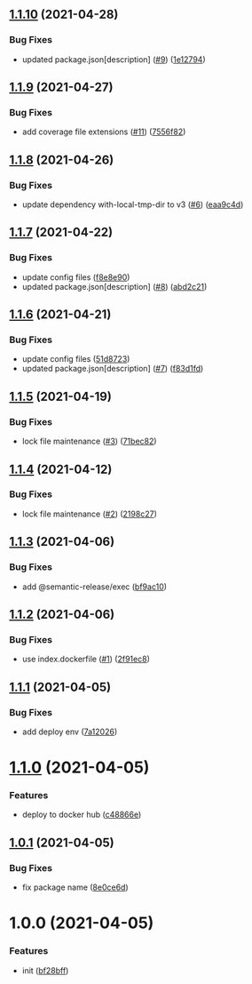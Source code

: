 ## [1.1.10](https://github.com/dword-design/base-config-docker/compare/v1.1.9...v1.1.10) (2021-04-28)


### Bug Fixes

* updated package.json[description] ([#9](https://github.com/dword-design/base-config-docker/issues/9)) ([1e12794](https://github.com/dword-design/base-config-docker/commit/1e127948f088812579728a758bba0e5604d1cdd8))

## [1.1.9](https://github.com/dword-design/base-config-docker/compare/v1.1.8...v1.1.9) (2021-04-27)


### Bug Fixes

* add coverage file extensions ([#11](https://github.com/dword-design/base-config-docker/issues/11)) ([7556f82](https://github.com/dword-design/base-config-docker/commit/7556f82bf7c1c56ffa1cb63a4febb3e32f928b04))

## [1.1.8](https://github.com/dword-design/base-config-docker/compare/v1.1.7...v1.1.8) (2021-04-26)


### Bug Fixes

* update dependency with-local-tmp-dir to v3 ([#6](https://github.com/dword-design/base-config-docker/issues/6)) ([eaa9c4d](https://github.com/dword-design/base-config-docker/commit/eaa9c4d7306faf0ee84d399d649cdc8bb6a6b998))

## [1.1.7](https://github.com/dword-design/base-config-docker/compare/v1.1.6...v1.1.7) (2021-04-22)


### Bug Fixes

* update config files ([f8e8e90](https://github.com/dword-design/base-config-docker/commit/f8e8e904a41126c57fb75f647a4f3cb1fe5df1d8))
* updated package.json[description] ([#8](https://github.com/dword-design/base-config-docker/issues/8)) ([abd2c21](https://github.com/dword-design/base-config-docker/commit/abd2c21031b693cc4ad88282609056dfe0eaa241))

## [1.1.6](https://github.com/dword-design/base-config-docker/compare/v1.1.5...v1.1.6) (2021-04-21)


### Bug Fixes

* update config files ([51d8723](https://github.com/dword-design/base-config-docker/commit/51d87233d25b0201093ad925de832af8070b7e51))
* updated package.json[description] ([#7](https://github.com/dword-design/base-config-docker/issues/7)) ([f83d1fd](https://github.com/dword-design/base-config-docker/commit/f83d1fd13684a13a8a9db3ec47028a190c507eb9))

## [1.1.5](https://github.com/dword-design/base-config-docker/compare/v1.1.4...v1.1.5) (2021-04-19)


### Bug Fixes

* lock file maintenance ([#3](https://github.com/dword-design/base-config-docker/issues/3)) ([71bec82](https://github.com/dword-design/base-config-docker/commit/71bec8270fd8c45f0b2c7201412e9f81321102f4))

## [1.1.4](https://github.com/dword-design/base-config-docker/compare/v1.1.3...v1.1.4) (2021-04-12)


### Bug Fixes

* lock file maintenance ([#2](https://github.com/dword-design/base-config-docker/issues/2)) ([2198c27](https://github.com/dword-design/base-config-docker/commit/2198c277722d5ae7050e4911e892a49e87c536ed))

## [1.1.3](https://github.com/dword-design/base-config-docker/compare/v1.1.2...v1.1.3) (2021-04-06)


### Bug Fixes

* add @semantic-release/exec ([bf9ac10](https://github.com/dword-design/base-config-docker/commit/bf9ac109b559e706d843c73448c3a8ef8e810d96))

## [1.1.2](https://github.com/dword-design/base-config-docker/compare/v1.1.1...v1.1.2) (2021-04-06)


### Bug Fixes

* use index.dockerfile ([#1](https://github.com/dword-design/base-config-docker/issues/1)) ([2f91ec8](https://github.com/dword-design/base-config-docker/commit/2f91ec8408f401a0d0fd3e5b5e78b1f7a450d0ec))

## [1.1.1](https://github.com/dword-design/base-config-docker/compare/v1.1.0...v1.1.1) (2021-04-05)


### Bug Fixes

* add deploy env ([7a12026](https://github.com/dword-design/base-config-docker/commit/7a1202661b70a429f91affefe466eee8cddca31a))

# [1.1.0](https://github.com/dword-design/base-config-docker/compare/v1.0.1...v1.1.0) (2021-04-05)


### Features

* deploy to docker hub ([c48866e](https://github.com/dword-design/base-config-docker/commit/c48866efb28f015ef5d7fc1aa927f3091f904f03))

## [1.0.1](https://github.com/dword-design/base-config-docker/compare/v1.0.0...v1.0.1) (2021-04-05)


### Bug Fixes

* fix package name ([8e0ce6d](https://github.com/dword-design/base-config-docker/commit/8e0ce6dec58d0caa87725b61bd2c67a9030fd468))

# 1.0.0 (2021-04-05)


### Features

* init ([bf28bff](https://github.com/dword-design/base-config-docker/commit/bf28bffaaec52d83ff72d43f598bc7c7ecce71ef))
